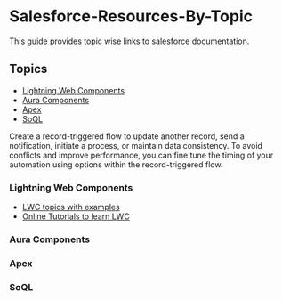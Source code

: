 # Salesforce-Resources-By-Topic

This guide provides topic wise links to salesforce documentation.

## Topics

- [Lightning Web Components](#lightning-web-components)
- [Aura Components](#aura-components)
- [Apex](#apex)
- [SoQL](#soql)

Create a record-triggered flow to update another record, send a notification, initiate a process, or maintain data consistency. To avoid conflicts and improve performance, you can fine tune the timing of your automation using options within the record-triggered flow.

### Lightning Web Components

- [LWC topics with examples](https://lwc.dev/guide/events)
- [Online Tutorials to learn LWC](https://www.udemy.com/course/salesforce-lightning-web-component-development/)

### Aura Components

### Apex

### SoQL
